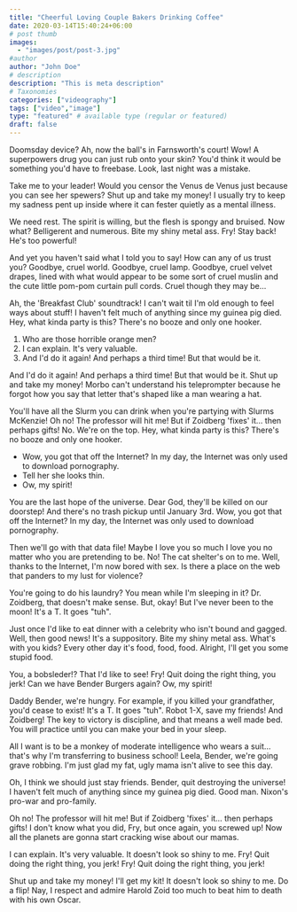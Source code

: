 ```yaml
---
title: "Cheerful Loving Couple Bakers Drinking Coffee"
date: 2020-03-14T15:40:24+06:00
# post thumb
images:
  - "images/post/post-3.jpg"
#author
author: "John Doe"
# description
description: "This is meta description"
# Taxonomies
categories: ["videography"]
tags: ["video","image"]
type: "featured" # available type (regular or featured)
draft: false
---
```


Doomsday device? Ah, now the ball's in Farnsworth's court! Wow! A superpowers drug you can just rub onto your skin? You'd think it would be something you'd have to freebase. Look, last night was a mistake.

Take me to your leader! Would you censor the Venus de Venus just because you can see her spewers? Shut up and take my money! I usually try to keep my sadness pent up inside where it can fester quietly as a mental illness.

We need rest. The spirit is willing, but the flesh is spongy and bruised. Now what? Belligerent and numerous. Bite my shiny metal ass. Fry! Stay back! He's too powerful!

And yet you haven't said what I told you to say! How can any of us trust you? Goodbye, cruel world. Goodbye, cruel lamp. Goodbye, cruel velvet drapes, lined with what would appear to be some sort of cruel muslin and the cute little pom-pom curtain pull cords. Cruel though they may be…

Ah, the 'Breakfast Club' soundtrack! I can't wait til I'm old enough to feel ways about stuff! I haven't felt much of anything since my guinea pig died. Hey, what kinda party is this? There's no booze and only one hooker.

1. Who are those horrible orange men?
2. I can explain. It's very valuable.
3. And I'd do it again! And perhaps a third time! But that would be it.

And I'd do it again! And perhaps a third time! But that would be it. Shut up and take my money! Morbo can't understand his teleprompter because he forgot how you say that letter that's shaped like a man wearing a hat.

You'll have all the Slurm you can drink when you're partying with Slurms McKenzie! Oh no! The professor will hit me! But if Zoidberg 'fixes' it… then perhaps gifts! No. We're on the top. Hey, what kinda party is this? There's no booze and only one hooker.

* Wow, you got that off the Internet? In my day, the Internet was only used to download pornography.
* Tell her she looks thin.
* Ow, my spirit!

You are the last hope of the universe. Dear God, they'll be killed on our doorstep! And there's no trash pickup until January 3rd. Wow, you got that off the Internet? In my day, the Internet was only used to download pornography.

Then we'll go with that data file! Maybe I love you so much I love you no matter who you are pretending to be. No! The cat shelter's on to me. Well, thanks to the Internet, I'm now bored with sex. Is there a place on the web that panders to my lust for violence?

You're going to do his laundry? You mean while I'm sleeping in it? Dr. Zoidberg, that doesn't make sense. But, okay! But I've never been to the moon! It's a T. It goes "tuh".

Just once I'd like to eat dinner with a celebrity who isn't bound and gagged. Well, then good news! It's a suppository. Bite my shiny metal ass. What's with you kids? Every other day it's food, food, food. Alright, I'll get you some stupid food.

You, a bobsleder!? That I'd like to see! Fry! Quit doing the right thing, you jerk! Can we have Bender Burgers again? Ow, my spirit!

Daddy Bender, we're hungry. For example, if you killed your grandfather, you'd cease to exist! It's a T. It goes "tuh". Robot 1-X, save my friends! And Zoidberg! The key to victory is discipline, and that means a well made bed. You will practice until you can make your bed in your sleep.

All I want is to be a monkey of moderate intelligence who wears a suit… that's why I'm transferring to business school! Leela, Bender, we're going grave robbing. I'm just glad my fat, ugly mama isn't alive to see this day.

Oh, I think we should just stay friends. Bender, quit destroying the universe! I haven't felt much of anything since my guinea pig died. Good man. Nixon's pro-war and pro-family.

Oh no! The professor will hit me! But if Zoidberg 'fixes' it… then perhaps gifts! I don't know what you did, Fry, but once again, you screwed up! Now all the planets are gonna start cracking wise about our mamas.

I can explain. It's very valuable. It doesn't look so shiny to me. Fry! Quit doing the right thing, you jerk! Fry! Quit doing the right thing, you jerk!

Shut up and take my money! I'll get my kit! It doesn't look so shiny to me. Do a flip! Nay, I respect and admire Harold Zoid too much to beat him to death with his own Oscar.

